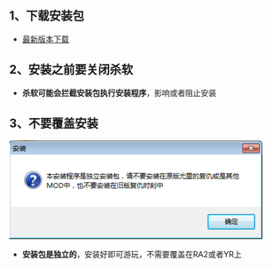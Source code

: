 ## 1、下载安装包

- [最新版本下载](./最新版本下载)

## 2、安装之前要关闭杀软

- **杀软可能会拦截安装包执行安装程序**，影响或者阻止安装

## 3、不要覆盖安装

![](./azbjc1.png)

- **安装包是独立的**，安装好即可游玩，不需要覆盖在RA2或者YR上


